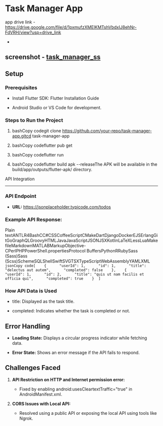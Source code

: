 Task Manager App
================

app drive link - https://drive.google.com/file/d/1pxmufzXMElKMTshVbdxIJ8ehNr-FdVRH/view?usp=drive_link

-
screenshot -  [task_manager_ss](https://github.com/user-attachments/assets/ac725126-51a1-4815-a685-3b356a02721f)
-
Setup
-----

### Prerequisites

*   Install Flutter SDK: Flutter Installation Guide
    
*   Android Studio or VS Code for development.
    

### Steps to Run the Project

1.  bashCopy codegit clone https://github.com/your-repo/task-manager-app.gitcd task-manager-app
    
2.  bashCopy codeflutter pub get
    
3.  bashCopy codeflutter run
    
4.  bashCopy codeflutter build apk --releaseThe APK will be available in the build/app/outputs/flutter-apk/ directory.
    

API Integration

---------------

### API Endpoint

*   **URL:** https://jsonplaceholder.typicode.com/todos
    

### Example API Response:

Plain textANTLR4BashCC#CSSCoffeeScriptCMakeDartDjangoDockerEJSErlangGitGoGraphQLGroovyHTMLJavaJavaScriptJSONJSXKotlinLaTeXLessLuaMakefileMarkdownMATLABMarkupObjective-CPerlPHPPowerShell.propertiesProtocol BuffersPythonRRubySass (Sass)Sass (Scss)SchemeSQLShellSwiftSVGTSXTypeScriptWebAssemblyYAMLXML`   jsonCopy code[    {      "userId": 1,      "id": 1,      "title": "delectus aut autem",      "completed": false    },    {      "userId": 1,      "id": 2,      "title": "quis ut nam facilis et officia qui",      "completed": true    }  ]   `

### How API Data is Used

*   title: Displayed as the task title.
    
*   completed: Indicates whether the task is completed or not.
    

Error Handling
--------------

*   **Loading State:** Displays a circular progress indicator while fetching data.
    
*   **Error State:** Shows an error message if the API fails to respond.
    

Challenges Faced
----------------

1.  **API Restriction on HTTP and Internet permission error:**
    
    *   Fixed by enabling android:usesCleartextTraffic="true" in AndroidManifest.xml.
        
2.  **CORS Issues with Local API:**
    
    *   Resolved using a public API or exposing the local API using tools like Ngrok.
        


